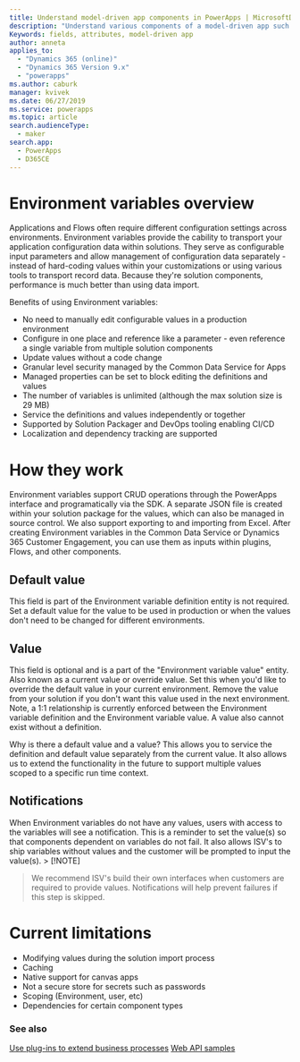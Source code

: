 ```yaml
---
title: Understand model-driven app components in PowerApps | MicrosoftDocs
description: "Understand various components of a model-driven app such as data, UI, logic, and visualization."
Keywords: fields, attributes, model-driven app
author: anneta
applies_to: 
  - "Dynamics 365 (online)"
  - "Dynamics 365 Version 9.x"
  - "powerapps"
ms.author: caburk
manager: kvivek
ms.date: 06/27/2019
ms.service: powerapps
ms.topic: article
search.audienceType: 
  - maker
search.app: 
  - PowerApps
  - D365CE
---
```

# Environment variables overview 
Applications and Flows often require different configuration settings across environments. Environment variables provide the cability to transport your application configuration data within solutions. They serve as configurable input parameters and allow management of configuration data separately - instead of hard-coding values within your customizations or using various tools to transport record data. Because they're solution components, performance is much better than using data import.

Benefits of using Environment variables:
- No need to manually edit configurable values in a production environment
- Configure in one place and reference like a parameter - even reference a single variable from multiple solution components
- Update values without a code change
- Granular level security managed by the Common Data Service for Apps
- Managed properties can be set to block editing the definitions and values
- The number of variables is unlimited (although the max solution size is 29 MB)
- Service the definitions and values independently or together
- Supported by Solution Packager and DevOps tooling enabling CI/CD
- Localization and dependency tracking are supported

# How they work
Environment variables support CRUD operations through the PowerApps interface and programatically via the SDK. A separate JSON file is created within your solution package for the values, which can also be managed in source control. We also support exporting to and importing from Excel. After creating Environment variables in the Common Data Service or Dynamics 365 Customer Engagement, you can use them as inputs within plugins, Flows, and other components.

## Default value
This field is part of the Environment variable definition entity is not required. Set a default value for the value to be used in production or when the values don't need to be changed for different environments.

## Value
This field is optional and is a part of the "Environment variable value" entity. Also known as a current value or override value. Set this when you'd like to override the default value in your current environment. Remove the value from your solution if you don't want this value used in the next environment. Note, a 1:1 relationship is currently enforced between the Environment variable definition and the Environment variable value. A value also cannot exist without a definition.

Why is there a default value and a value? This allows you to service the definition and default value separately from the current value. It also allows us to extend the functionality in the future to support multiple values scoped to a specific run time context.

## Notifications
When Environment variables do not have any values, users with access to the variables will see a notification. This is a reminder to set the value(s) so that components dependent on variables do not fail. It also allows ISV's to ship variables without values and the customer will be prompted to input the value(s). > [!NOTE]
> We recommend ISV's build their own interfaces when customers are required to provide values. Notifications will help prevent failures if this step is skipped. 


# Current limitations
- Modifying values during the solution import process
- Caching
- Native support for canvas apps
- Not a secure store for secrets such as passwords
- Scoping (Environment, user, etc)
- Dependencies for certain component types 

### See also
[Use plug-ins to extend business processes](https://docs.microsoft.com/powerapps/developer/common-data-service/plug-ins)
[Web API samples](https://docs.microsoft.com/powerapps/developer/common-data-service/webapi/web-api-samples)
